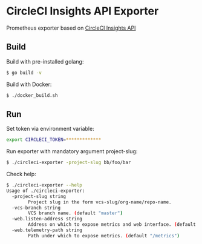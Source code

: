 # СircleCI Insights API Exporter
Prometheus exporter based on [CircleCI Insights API](https://circleci.com/docs/api/v2/#tag/Insights)

## Build
Build with pre-installed golang:
```sh
$ go build -v
```
Build with Docker:
```sh
$ ./docker_build.sh
```

## Run
Set token via environment variable:
```sh
export CIRCLECI_TOKEN=*************
```

Run exporter with mandatory argument project-slug:
```sh
$ ./circleci-exporter -project-slug bb/foo/bar
```

Check help:
```sh
$ ./circleci-exporter --help
Usage of ./circleci-exporter:
  -project-slug string
        Project slug in the form vcs-slug/org-name/repo-name.
  -vcs-branch string
        VCS branch name. (default "master")
  -web.listen-address string
        Address on which to expose metrics and web interface. (default ":9101")
  -web.telemetry-path string
        Path under which to expose metrics. (default "/metrics")
```

